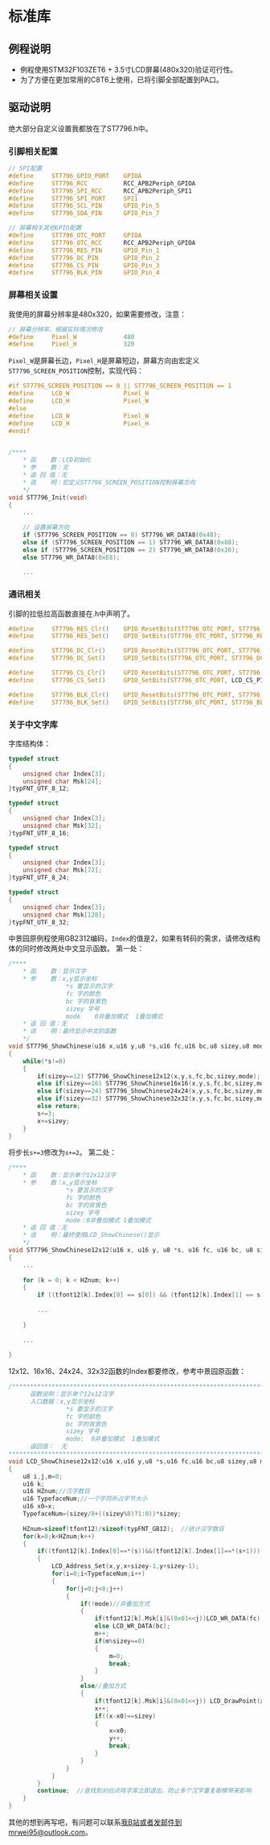 # 标准库
## 例程说明
* 例程使用STM32F103ZET6 + 3.5寸LCD屏幕(480x320)验证可行性。
* 为了方便在更加常用的C8T6上使用，已将引脚全部配置到PA口。

## 驱动说明
绝大部分自定义设置我都放在了ST7796.h中。

### 引脚相关配置
```C
// SPI配置
#define		ST7796_GPIO_PORT	GPIOA
#define		ST7796_RCC			RCC_APB2Periph_GPIOA
#define		ST7796_SPI_RCC		RCC_APB2Periph_SPI1
#define		ST7796_SPI_PORT		SPI1
#define		ST7796_SCL_PIN		GPIO_Pin_5
#define		ST7796_SDA_PIN		GPIO_Pin_7

// 屏幕相关其他GPIO配置
#define		ST7796_OTC_PORT		GPIOA
#define		ST7796_OTC_RCC		RCC_APB2Periph_GPIOA
#define		ST7796_RES_PIN		GPIO_Pin_1
#define		ST7796_DC_PIN		GPIO_Pin_2
#define		ST7796_CS_PIN		GPIO_Pin_3
#define		ST7796_BLK_PIN		GPIO_Pin_4
```
### 屏幕相关设置
我使用的屏幕分辨率是480x320，如果需要修改，注意：
```C
// 屏幕分辨率，根据实际情况修改
#define		Pixel_W				480
#define		Pixel_H				320
```
```Pixel_W```是屏幕长边，```Pixel_H```是屏幕短边，屏幕方向由宏定义```ST7796_SCREEN_POSITION```控制，实现代码：
```C
#if ST7796_SCREEN_POSITION == 0 || ST7796_SCREEN_POSITION == 1
#define		LCD_W				Pixel_H
#define		LCD_H				Pixel_W
#else
#define		LCD_W				Pixel_W
#define		LCD_H				Pixel_H
#endif


/**** 
	* 函    数：LCD初始化
	* 参    数：无
	* 返 回 值：无
	* 说    明：宏定义ST7796_SCREEN_POSITION控制屏幕方向
	*/
void ST7796_Init(void)
{
	...
	
	// 设置屏幕方向
	if (ST7796_SCREEN_POSITION == 0) ST7796_WR_DATA8(0x48);
	else if (ST7796_SCREEN_POSITION == 1) ST7796_WR_DATA8(0x88);
	else if (ST7796_SCREEN_POSITION == 2) ST7796_WR_DATA8(0x28);
	else ST7796_WR_DATA8(0xE8);
	
	...
```

### 通讯相关
引脚的拉低拉高函数直接在.h中声明了。
```C
#define		ST7796_RES_Clr()	GPIO_ResetBits(ST7796_OTC_PORT, ST7796_RES_PIN)
#define		ST7796_RES_Set()	GPIO_SetBits(ST7796_OTC_PORT, ST7796_RES_PIN)

#define		ST7796_DC_Clr()		GPIO_ResetBits(ST7796_OTC_PORT, ST7796_DC_PIN)
#define		ST7796_DC_Set()		GPIO_SetBits(ST7796_OTC_PORT, ST7796_DC_PIN)

#define		ST7796_CS_Clr()		GPIO_ResetBits(ST7796_OTC_PORT, ST7796_CS_PIN)
#define		ST7796_CS_Set()		GPIO_SetBits(ST7796_OTC_PORT, LCD_CS_PIN)

#define		ST7796_BLK_Clr()	GPIO_ResetBits(ST7796_OTC_PORT, ST7796_BLK_PIN)
#define		ST7796_BLK_Set()	GPIO_SetBits(ST7796_OTC_PORT, ST7796_BLK_PIN)
```

### 关于中文字库
字库结构体：
```C
typedef struct 
{
	unsigned char Index[3];	
	unsigned char Msk[24];
}typFNT_UTF_8_12; 

typedef struct 
{
	unsigned char Index[3];	
	unsigned char Msk[32];
}typFNT_UTF_8_16;

typedef struct 
{
	unsigned char Index[3];	
	unsigned char Msk[72];
}typFNT_UTF_8_24;

typedef struct 
{
	unsigned char Index[3];	
	unsigned char Msk[128];
}typFNT_UTF_8_32;
```
中景园原例程使用GB2312编码，```Index```的值是2，如果有转码的需求，请修改结构体的同时修改两处中文显示函数。
第一处：
```C
/**** 
	* 函    数：显示汉字
	* 参    数：x,y显示坐标
                *s 要显示的汉字
                fc 字的颜色
                bc 字的背景色
                sizey 字号
				mode	0非叠加模式	1叠加模式
	* 返 回 值：无
	* 说    明：最终显示中文的函数
	*/
void ST7796_ShowChinese(u16 x,u16 y,u8 *s,u16 fc,u16 bc,u8 sizey,u8 mode)
{
	while(*s!=0)
	{
		if(sizey==12) ST7796_ShowChinese12x12(x,y,s,fc,bc,sizey,mode);
		else if(sizey==16) ST7796_ShowChinese16x16(x,y,s,fc,bc,sizey,mode);
		else if(sizey==24) ST7796_ShowChinese24x24(x,y,s,fc,bc,sizey,mode);
		else if(sizey==32) ST7796_ShowChinese32x32(x,y,s,fc,bc,sizey,mode);
		else return;
		s+=3;
		x+=sizey;
	}
}
```
将步长```s+=3```修改为```s+=2```。
第二处：
```C
/**** 
	* 函    数：显示单个12x12汉字
	* 参    数：x,y显示坐标
				*s 要显示的汉字
				fc 字的颜色
				bc 字的背景色
				sizey 字号
				mode：0非叠加模式	1叠加模式
	* 返 回 值：无
	* 说    明：最终使用LCD_ShowChinese()显示
	*/
void ST7796_ShowChinese12x12(u16 x, u16 y, u8 *s, u16 fc, u16 bc, u8 sizey, u8 mode)
{
    ...
    
    for (k = 0; k < HZnum; k++)
	{
        if ((tfont12[k].Index[0] == s[0]) && (tfont12[k].Index[1] == s[1]) && (tfont12[k].Index[2] == s[2]))
        
		...
		
    }
    
    ...
    
}
```
12x12、16x16、24x24、32x32函数的Index都要修改，参考中景园原函数：
```C
/******************************************************************************
      函数说明：显示单个12x12汉字
      入口数据：x,y显示坐标
                *s 要显示的汉字
                fc 字的颜色
                bc 字的背景色
                sizey 字号
                mode:  0非叠加模式  1叠加模式
      返回值：  无
******************************************************************************/
void LCD_ShowChinese12x12(u16 x,u16 y,u8 *s,u16 fc,u16 bc,u8 sizey,u8 mode)
{
	u8 i,j,m=0;
	u16 k;
	u16 HZnum;//汉字数目
	u16 TypefaceNum;//一个字符所占字节大小
	u16 x0=x;
	TypefaceNum=(sizey/8+((sizey%8)?1:0))*sizey;
	                         
	HZnum=sizeof(tfont12)/sizeof(typFNT_GB12);	//统计汉字数目
	for(k=0;k<HZnum;k++) 
	{
		if((tfont12[k].Index[0]==*(s))&&(tfont12[k].Index[1]==*(s+1)))
		{ 	
			LCD_Address_Set(x,y,x+sizey-1,y+sizey-1);
			for(i=0;i<TypefaceNum;i++)
			{
				for(j=0;j<8;j++)
				{	
					if(!mode)//非叠加方式
					{
						if(tfont12[k].Msk[i]&(0x01<<j))LCD_WR_DATA(fc);
						else LCD_WR_DATA(bc);
						m++;
						if(m%sizey==0)
						{
							m=0;
							break;
						}
					}
					else//叠加方式
					{
						if(tfont12[k].Msk[i]&(0x01<<j))	LCD_DrawPoint(x,y,fc);//画一个点
						x++;
						if((x-x0)==sizey)
						{
							x=x0;
							y++;
							break;
						}
					}
				}
			}
		}				  	
		continue;  //查找到对应点阵字库立即退出，防止多个汉字重复取模带来影响
	}
} 
```
其他的想到再写吧，有问题可以联系[我B站](https://space.bilibili.com/2004315025)或者发邮件到mrwei95@outlook.com。
